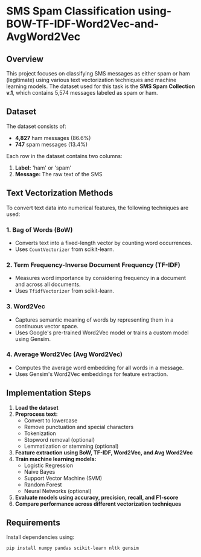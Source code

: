 # SMS Spam Classification using-BOW-TF-IDF-Word2Vec-and-AvgWord2Vec

## Overview
This project focuses on classifying SMS messages as either spam or ham (legitimate) using various text vectorization techniques and machine learning models. The dataset used for this task is the **SMS Spam Collection v.1**, which contains 5,574 messages labeled as spam or ham.

## Dataset
The dataset consists of:
- **4,827** ham messages (86.6%)
- **747** spam messages (13.4%)

Each row in the dataset contains two columns:
1. **Label:** 'ham' or 'spam'
2. **Message:** The raw text of the SMS

## Text Vectorization Methods
To convert text data into numerical features, the following techniques are used:

### 1. Bag of Words (BoW)
- Converts text into a fixed-length vector by counting word occurrences.
- Uses `CountVectorizer` from scikit-learn.

### 2. Term Frequency-Inverse Document Frequency (TF-IDF)
- Measures word importance by considering frequency in a document and across all documents.
- Uses `TfidfVectorizer` from scikit-learn.

### 3. Word2Vec
- Captures semantic meaning of words by representing them in a continuous vector space.
- Uses Google's pre-trained Word2Vec model or trains a custom model using Gensim.

### 4. Average Word2Vec (Avg Word2Vec)
- Computes the average word embedding for all words in a message.
- Uses Gensim's Word2Vec embeddings for feature extraction.

## Implementation Steps
1. **Load the dataset**
2. **Preprocess text:**
   - Convert to lowercase
   - Remove punctuation and special characters
   - Tokenization
   - Stopword removal (optional)
   - Lemmatization or stemming (optional)
3. **Feature extraction using BoW, TF-IDF, Word2Vec, and Avg Word2Vec**
4. **Train machine learning models:**
   - Logistic Regression
   - Naive Bayes
   - Support Vector Machine (SVM)
   - Random Forest
   - Neural Networks (optional)
5. **Evaluate models using accuracy, precision, recall, and F1-score**
6. **Compare performance across different vectorization techniques**

## Requirements
Install dependencies using:
```bash
pip install numpy pandas scikit-learn nltk gensim
